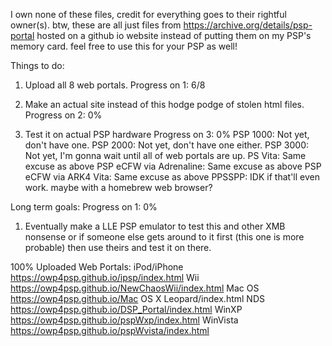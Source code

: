 I own none of these files, credit for everything goes to their rightful owner(s).
btw, these are all just files from https://archive.org/details/psp-portal 
hosted on a github io website instead of putting them on my PSP's memory card.
feel free to use this for your PSP as well!

Things to do:
1) Upload all 8 web portals.
Progress on 1: 6/8

2) Make an actual site
instead of this hodge podge of stolen html files.
Progress on 2: 0%

4) Test it on actual PSP hardware
Progress on 3: 0%
PSP 1000: Not yet, don't have one.
PSP 2000: Not yet, don't have one either.
PSP 3000: Not yet, I'm gonna wait until all of web portals are up.
PS Vita: Same excuse as above
PSP eCFW via Adrenaline: Same excuse as above
PSP eCFW via ARK4 Vita: Same excuse as above
PPSSPP: IDK if that'll even work. maybe with a homebrew web browser?

Long term goals:
Progress on 1: 0%
1) Eventually make a LLE PSP emulator to test this and other XMB nonsense or if someone else gets
around to it first (this one is more probable) then use theirs and test it on there.

100% Uploaded Web Portals:
iPod/iPhone https://owp4psp.github.io/ipsp/index.html
Wii https://owp4psp.github.io/NewChaosWii/index.html
Mac OS https://owp4psp.github.io/Mac OS X Leopard/index.html
NDS https://owp4psp.github.io/DSP_Portal/index.html
WinXP https://owp4psp.github.io/pspWxp/index.html
WinVista https://owp4psp.github.io/pspWvista/index.html
